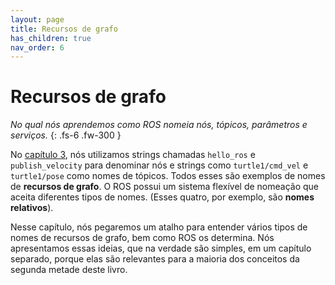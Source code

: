 ```yaml
---
layout: page
title: Recursos de grafo
has_children: true
nav_order: 6
---
```



# Recursos de grafo

*No qual nós aprendemos como ROS nomeia nós, tópicos, parâmetros e serviços.*
{: .fs-6 .fw-300 }

No [capítulo 3](https://ras-ufcg.github.io/agitROS/3/README.html), nós utilizamos strings chamadas `hello_ros` e `publish_velocity` para denominar nós e strings como `turtle1/cmd_vel` e `turtle1/pose` como nomes de tópicos.
Todos esses são exemplos de nomes de **recursos de grafo**. O ROS possui um sistema flexível de nomeação que
aceita diferentes tipos de nomes. (Esses quatro, por exemplo, são **nomes relativos**).

Nesse capítulo, nós pegaremos um atalho para entender vários tipos de nomes de recursos de grafo,
bem como ROS os determina. Nós apresentamos essas ideias, que na verdade são simples, em um
capítulo separado, porque elas são relevantes para a maioria dos conceitos da segunda metade deste livro.
